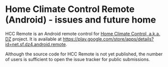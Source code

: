 # Home Climate Control Remote (Android) - issues and future home

HCC Remote is an Android remote control for [Home Climate Control, a.k.a. DZ](https://github.com/home-climate-control/dz) project. It is available at https://play.google.com/store/apps/details?id=net.sf.dz4.android.remote.

Although the source code for HCC Remote is not yet published, the number of users is sufficient to open the issue tracker for public submissions.

